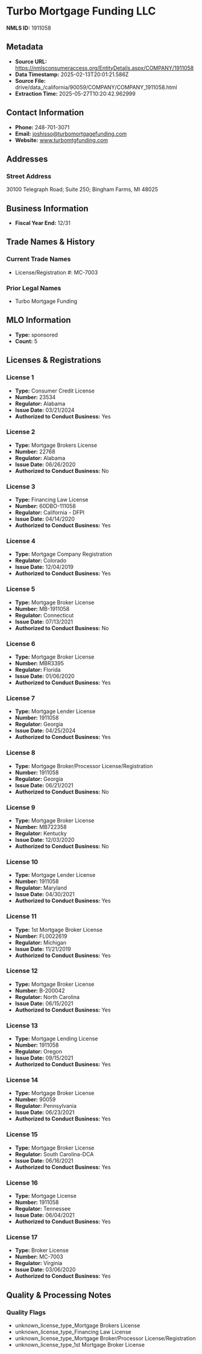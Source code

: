 # Turbo Mortgage Funding LLC

**NMLS ID:** 1911058

## Metadata
- **Source URL:** https://nmlsconsumeraccess.org/EntityDetails.aspx/COMPANY/1911058
- **Data Timestamp:** 2025-02-13T20:01:21.586Z
- **Source File:** drive/data_/california/90059/COMPANY/COMPANY_1911058.html
- **Extraction Time:** 2025-05-27T10:20:42.962999

## Contact Information
- **Phone:** 248-701-3071
- **Email:** joshisso@turbomortgagefunding.com
- **Website:** www.turbomtgfunding.com

## Addresses
### Street Address
30100 Telegraph Road; Suite 250; Bingham Farms, MI 48025

## Business Information
- **Fiscal Year End:** 12/31

## Trade Names & History
### Current Trade Names
- License/Registration #: MC-7003

### Prior Legal Names
- Turbo Mortgage Funding

## MLO Information
- **Type:** sponsored
- **Count:** 5

## Licenses & Registrations

### License 1
- **Type:** Consumer Credit License
- **Number:** 23534
- **Regulator:** Alabama
- **Issue Date:** 03/21/2024
- **Authorized to Conduct Business:** Yes

### License 2
- **Type:** Mortgage Brokers License
- **Number:** 22768
- **Regulator:** Alabama
- **Issue Date:** 06/26/2020
- **Authorized to Conduct Business:** No

### License 3
- **Type:** Financing Law License
- **Number:** 60DBO-111058
- **Regulator:** California - DFPI
- **Issue Date:** 04/14/2020
- **Authorized to Conduct Business:** Yes

### License 4
- **Type:** Mortgage Company Registration
- **Regulator:** Colorado
- **Issue Date:** 12/04/2019
- **Authorized to Conduct Business:** Yes

### License 5
- **Type:** Mortgage Broker License
- **Number:** MB-1911058
- **Regulator:** Connecticut
- **Issue Date:** 07/13/2021
- **Authorized to Conduct Business:** No

### License 6
- **Type:** Mortgage Broker License
- **Number:** MBR3395
- **Regulator:** Florida
- **Issue Date:** 01/06/2020
- **Authorized to Conduct Business:** Yes

### License 7
- **Type:** Mortgage Lender License
- **Number:** 1911058
- **Regulator:** Georgia
- **Issue Date:** 04/25/2024
- **Authorized to Conduct Business:** Yes

### License 8
- **Type:** Mortgage Broker/Processor License/Registration
- **Number:** 1911058
- **Regulator:** Georgia
- **Issue Date:** 06/21/2021
- **Authorized to Conduct Business:** No

### License 9
- **Type:** Mortgage Broker License
- **Number:** MB722358
- **Regulator:** Kentucky
- **Issue Date:** 12/03/2020
- **Authorized to Conduct Business:** No

### License 10
- **Type:** Mortgage Lender License
- **Number:** 1911058
- **Regulator:** Maryland
- **Issue Date:** 04/30/2021
- **Authorized to Conduct Business:** Yes

### License 11
- **Type:** 1st Mortgage Broker License
- **Number:** FL0022619
- **Regulator:** Michigan
- **Issue Date:** 11/21/2019
- **Authorized to Conduct Business:** Yes

### License 12
- **Type:** Mortgage Broker License
- **Number:** B-200042
- **Regulator:** North Carolina
- **Issue Date:** 06/15/2021
- **Authorized to Conduct Business:** Yes

### License 13
- **Type:** Mortgage Lending License
- **Number:** 1911058
- **Regulator:** Oregon
- **Issue Date:** 09/15/2021
- **Authorized to Conduct Business:** Yes

### License 14
- **Type:** Mortgage Broker License
- **Number:** 90059
- **Regulator:** Pennsylvania
- **Issue Date:** 06/23/2021
- **Authorized to Conduct Business:** Yes

### License 15
- **Type:** Mortgage Broker License
- **Regulator:** South Carolina-DCA
- **Issue Date:** 06/16/2021
- **Authorized to Conduct Business:** Yes

### License 16
- **Type:** Mortgage License
- **Number:** 1911058
- **Regulator:** Tennessee
- **Issue Date:** 06/04/2021
- **Authorized to Conduct Business:** Yes

### License 17
- **Type:** Broker License
- **Number:** MC-7003
- **Regulator:** Virginia
- **Issue Date:** 03/06/2020
- **Authorized to Conduct Business:** Yes

## Quality & Processing Notes
### Quality Flags
- unknown_license_type_Mortgage Brokers License
- unknown_license_type_Financing Law License
- unknown_license_type_Mortgage Broker/Processor License/Registration
- unknown_license_type_1st Mortgage Broker License
